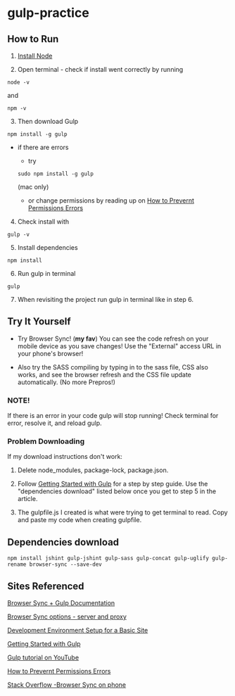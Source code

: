 # gulp-practice

## How to Run

1. [Install Node](http://nodejs.org)

2. Open terminal - check if install went correctly by running
```
node -v
```
  and

  ```
  npm -v
  ```
3.   Then download Gulp
```
npm install -g gulp
```

  - if there are errors
       * try
       ```
       sudo npm install -g gulp
       ```
       (mac only)

       * or change permissions by reading up on [How to Prevernt Permissions Errors](https://docs.npmjs.com/getting-started/fixing-npm-permissions#how-to-prevent-permissions-errors)

4. Check install with
```
gulp -v
```

5. Install dependencies
```
npm install
```

6. Run gulp in terminal
```
gulp
```

7. When revisiting the project run gulp in terminal like in step 6.

## Try It Yourself
- Try Browser Sync! (**my fav**) You can see the code refresh on your mobile device as you save changes! Use the "External" access URL in your phone's browser!

- Also try the SASS compiling by typing in to the sass file, CSS also works, and see the browser refresh  and the CSS file update automatically. (No more Prepros!)

### NOTE!
If there is an error in your code gulp will stop running! Check terminal for error, resolve it, and reload gulp.

### Problem Downloading
 If my download instructions don't work:
 1. Delete node_modules, package-lock, package.json.

 2. Follow [Getting Started with Gulp](https://travismaynard.com/writing/getting-started-with-gulp) for a step by step guide. Use the "dependencies download" listed below once you get to step 5 in the article.

 3. The gulpfile.js I created is what were trying to get terminal to read. Copy and paste my code when creating gulpfile.

## Dependencies download
```
npm install jshint gulp-jshint gulp-sass gulp-concat gulp-uglify gulp-rename browser-sync --save-dev

```

## Sites Referenced

[Browser Sync + Gulp Documentation](https://browsersync.io/docs/gulp)

[Browser Sync options - server and proxy](https://browsersync.io/docs/options/#option-proxy)

[Development Environment Setup for a Basic Site](https://beckyboyce.com/category/web-development/how-to/)

[Getting Started with Gulp](https://travismaynard.com/writing/getting-started-with-gulp)

[Gulp tutorial on YouTube](https://youtu.be/1rw9MfIleEg)

[How to Prevernt Permissions Errors](https://docs.npmjs.com/getting-started/fixing-npm-permissions#how-to-prevent-permissions-errors)

[Stack Overflow -Browser Sync on phone](https://stackoverflow.com/questions/34739846/browser-sync-in-mobile-while-local-development)


